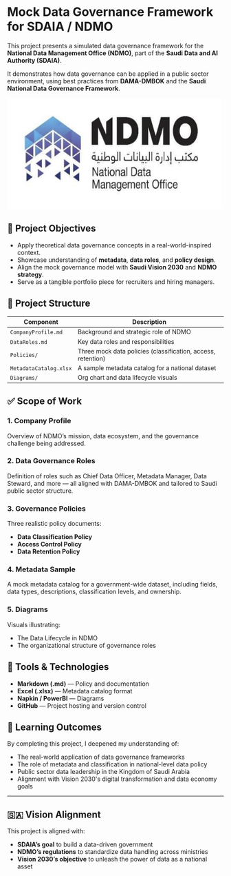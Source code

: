 # Mock Data Governance Framework for SDAIA / NDMO

This project presents a simulated data governance framework for the **National Data Management Office (NDMO)**, part of the **Saudi Data and AI Authority (SDAIA)**.

It demonstrates how data governance can be applied in a public sector environment, using best practices from **DAMA-DMBOK** and the **Saudi National Data Governance Framework**.

![NDMO Logo](NDMOLogo.png)

## 📌 Project Objectives

- Apply theoretical data governance concepts in a real-world-inspired context.
- Showcase understanding of **metadata**, **data roles**, and **policy design**.
- Align the mock governance model with **Saudi Vision 2030** and **NDMO strategy**.
- Serve as a tangible portfolio piece for recruiters and hiring managers.

## 📁 Project Structure

| Component              | Description                                                  |
| ---------------------- | ------------------------------------------------------------ |
| `CompanyProfile.md`    | Background and strategic role of NDMO                        |
| `DataRoles.md`         | Key data roles and responsibilities                          |
| `Policies/`            | Three mock data policies (classification, access, retention) |
| `MetadataCatalog.xlsx` | A sample metadata catalog for a national dataset             |
| `Diagrams/`            | Org chart and data lifecycle visuals                         |

## ✅ Scope of Work

### 1. Company Profile

Overview of NDMO’s mission, data ecosystem, and the governance challenge being addressed.

### 2. Data Governance Roles

Definition of roles such as Chief Data Officer, Metadata Manager, Data Steward, and more — all aligned with DAMA-DMBOK and tailored to Saudi public sector structure.

### 3. Governance Policies

Three realistic policy documents:

- **Data Classification Policy**
- **Access Control Policy**
- **Data Retention Policy**

### 4. Metadata Sample

A mock metadata catalog for a government-wide dataset, including fields, data types, descriptions, classification levels, and ownership.

### 5. Diagrams

Visuals illustrating:

- The Data Lifecycle in NDMO
- The organizational structure of governance roles

## 🧰 Tools & Technologies

- **Markdown (.md)** — Policy and documentation
- **Excel (.xlsx)** — Metadata catalog format
- **Napkin / PowerBI** — Diagrams
- **GitHub** — Project hosting and version control

## 🎯 Learning Outcomes

By completing this project, I deepened my understanding of:

- The real-world application of data governance frameworks
- The role of metadata and classification in national-level data policy
- Public sector data leadership in the Kingdom of Saudi Arabia
- Alignment with Vision 2030's digital transformation and data economy goals

---

## 🇸🇦 Vision Alignment

This project is aligned with:

- **SDAIA’s goal** to build a data-driven government
- **NDMO’s regulations** to standardize data handling across ministries
- **Vision 2030’s objective** to unleash the power of data as a national asset
